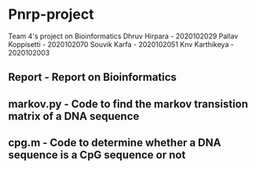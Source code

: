 # Pnrp-project
Team 4's project on Bioinformatics
Dhruv Hirpara - 2020102029 
Pallav Koppisetti - 2020102070
Souvik Karfa - 2020102051
Knv Karthikeya - 2020102003

## Report - Report on Bioinformatics
## markov.py - Code to find the markov transistion matrix of a DNA sequence 
## cpg.m - Code to determine whether a DNA sequence is a CpG sequence or not
